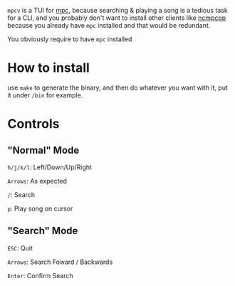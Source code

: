 `mpcv` is a TUI for [mpc](https://www.musicpd.org/clients/mpc/), because searching & playing a song is a tedious task for a CLI, and you probably don't want to install other clients like [ncmpcpp](https://github.com/ncmpcpp/ncmpcpp) because you already have `mpc` installed and that would be redundant.

You obviously require to have `mpc` installed

# How to install
use `make` to generate the binary, and then do whatever you want with it, put it under `/bin` for example.

# Controls
## "Normal" Mode

`h/j/k/l`: Left/Down/Up/Right

`Arrows`: As expected

`/`: Search

`p`: Play song on cursor

## "Search" Mode

`ESC`: Quit

`Arrows`: Search Foward / Backwards

`Enter`: Confirm Search
